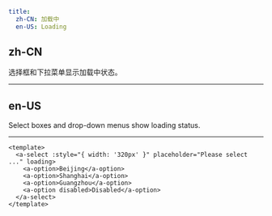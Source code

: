 ```yaml
title:
  zh-CN: 加载中
  en-US: Loading
```

## zh-CN

选择框和下拉菜单显示加载中状态。

---

## en-US

Select boxes and drop-down menus show loading status.

---

```vue
<template>
  <a-select :style="{ width: '320px' }" placeholder="Please select ..." loading>
    <a-option>Beijing</a-option>
    <a-option>Shanghai</a-option>
    <a-option>Guangzhou</a-option>
    <a-option disabled>Disabled</a-option>
  </a-select>
</template>
```
